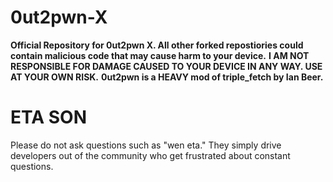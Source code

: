 # 0ut2pwn-X
**Official Repository for 0ut2pwn X. All other forked repostiories could contain malicious code that may cause harm to your device.**
**I AM NOT RESPONSIBLE FOR DAMAGE CAUSED TO YOUR DEVICE IN ANY WAY. USE AT YOUR OWN RISK.**
**0ut2pwn is a HEAVY mod of triple_fetch by Ian Beer.**
# ETA SON
Please do not ask questions such as "wen eta."
They simply drive developers out of the community who get frustrated about constant questions.
